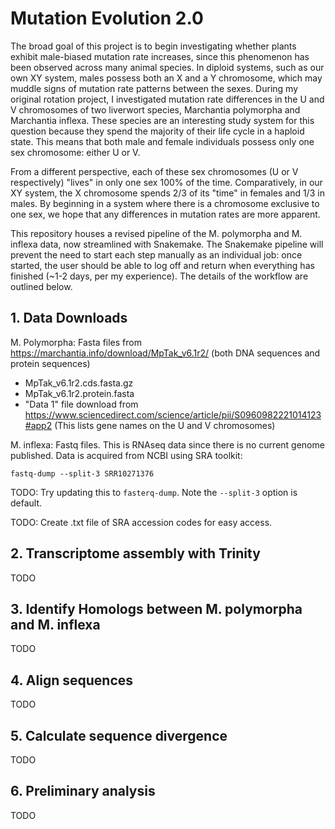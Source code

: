 # Mutation Evolution 2.0
The broad goal of this project is to begin investigating whether plants exhibit male-biased mutation rate increases, since this phenomenon has been observed across many animal species. In diploid systems, such as our own XY system, males possess both an X and a Y chromosome, which may muddle signs of mutation rate patterns between the sexes. During my original rotation project, I investigated mutation rate differences in the U and V chromosomes of two liverwort species, Marchantia polymorpha and Marchantia inflexa. These species are an interesting study system for this question because they spend the majority of their life cycle in a haploid state. This means that both male and female individuals possess only one sex chromosome: either U or V.

From a different perspective, each of these sex chromosomes (U or V respectively) "lives" in only one sex 100% of the time. Comparatively, in our XY system, the X chromosome spends 2/3 of its "time" in females and 1/3 in males. By beginning in a system where there is a chromosome exclusive to one sex, we hope that any differences in mutation rates are more apparent.

This repository houses a revised pipeline of the M. polymorpha and M. inflexa data, now streamlined with Snakemake. The Snakemake pipeline will prevent the need to start each step manually as an individual job: once started, the user should be able to log off and return when everything has finished (~1-2 days, per my experience). The details of the workflow are outlined below.

## 1. Data Downloads

M. Polymorpha: Fasta files from https://marchantia.info/download/MpTak_v6.1r2/ (both DNA sequences and protein sequences)
* MpTak_v6.1r2.cds.fasta.gz
* MpTak_v6.1r2.protein.fasta
* "Data 1" file download from https://www.sciencedirect.com/science/article/pii/S0960982221014123#app2 (This lists gene names on the U and V chromosomes)

M. inflexa: Fastq files. This is RNAseq data since there is no current genome published. Data is acquired from NCBI using SRA toolkit:

```fastq-dump --split-3 SRR10271376``` 

TODO: Try updating this to ```fasterq-dump```. Note the ```--split-3``` option is default.

TODO: Create .txt file of SRA accession codes for easy access.

## 2. Transcriptome assembly with Trinity

TODO

## 3. Identify Homologs between M. polymorpha and M. inflexa

TODO

## 4. Align sequences

TODO

## 5. Calculate sequence divergence

TODO

## 6. Preliminary analysis

TODO
